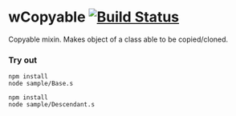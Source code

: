 # wCopyable [![Build Status](https://travis-ci.org/Wandalen/wCopyable.svg?branch=master)](https://travis-ci.org/Wandalen/wCopyable)

Copyable mixin. Makes object of a class able to be copied/cloned.

### Try out
```
npm install
node sample/Base.s
```
```
npm install
node sample/Descendant.s
```
















